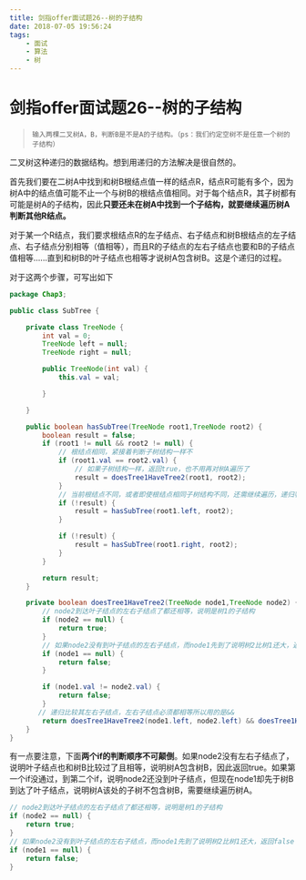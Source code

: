 ```yaml
---
title: 剑指offer面试题26--树的子结构
date: 2018-07-05 19:56:24
tags: 
    - 面试
    - 算法
    - 树
---
```

# 剑指offer面试题26--树的子结构

> ```
> 输入两棵二叉树A，B，判断B是不是A的子结构。（ps：我们约定空树不是任意一个树的子结构）
> ```

二叉树这种递归的数据结构。想到用递归的方法解决是很自然的。

首先我们要在二树A中找到和树B根结点值一样的结点R，结点R可能有多个，因为树A中的结点值可能不止一个与树B的根结点值相同。对于每个结点R，其子树都有可能是树A的子结构，因此**只要还未在树A中找到一个子结构，就要继续遍历树A判断其他R结点。**

对于某一个R结点，我们要求根结点R的左子结点、右子结点和树B根结点的左子结点、右子结点分别相等（值相等），而且R的子结点的左右子结点也要和B的子结点值相等......直到和树B的叶子结点也相等才说树A包含树B。这是个递归的过程。

对于这两个步骤，可写出如下

```java
package Chap3;

public class SubTree {

    private class TreeNode {
        int val = 0;
        TreeNode left = null;
        TreeNode right = null;

        public TreeNode(int val) {
            this.val = val;

        }

    }

    public boolean hasSubTree(TreeNode root1,TreeNode root2) {
        boolean result = false;
        if (root1 != null && root2 != null) {
            // 根结点相同，紧接着判断子树结构一样不
            if (root1.val == root2.val) {
                // 如果子树结构一样，返回true，也不用再对树A遍历了
                result = doesTree1HaveTree2(root1, root2);
            }
            // 当前根结点不同，或者即使根结点相同子树结构不同，还需继续遍历，递归判断左右子树
            if (!result) {
                result = hasSubTree(root1.left, root2);
            }

            if (!result) {
                result = hasSubTree(root1.right, root2);
            }
        }

        return result;
    }

    private boolean doesTree1HaveTree2(TreeNode node1,TreeNode node2) {
        // node2到达叶子结点的左右子结点了都还相等，说明是树1的子结构
        if (node2 == null) {
            return true;
        }
        // 如果node2没有到叶子结点的左右子结点，而node1先到了说明树2比树1还大，返回false
        if (node1 == null) {
            return false;
        }

        if (node1.val != node2.val) {
            return false;
        }
	   // 递归比较其左右子结点，左右子结点必须都相等所以用的是&&
        return doesTree1HaveTree2(node1.left, node2.left) && doesTree1HaveTree2(node1.right, node2.right);
    }
}

```

有一点要注意，下面**两个if的判断顺序不可颠倒**。如果node2没有左右子结点了，说明叶子结点也和树B比较过了且相等，说明树A包含树B，因此返回true。如果第一个if没通过，到第二个if，说明node2还没到叶子结点，但现在node1却先于树B到达了叶子结点，说明树A该处的子树不包含树B，需要继续遍历树A。

```java
// node2到达叶子结点的左右子结点了都还相等，说明是树1的子结构
if (node2 == null) {
  	return true;
}
// 如果node2没有到叶子结点的左右子结点，而node1先到了说明树2比树1还大，返回false
if (node1 == null) {
  	return false;
}
```
